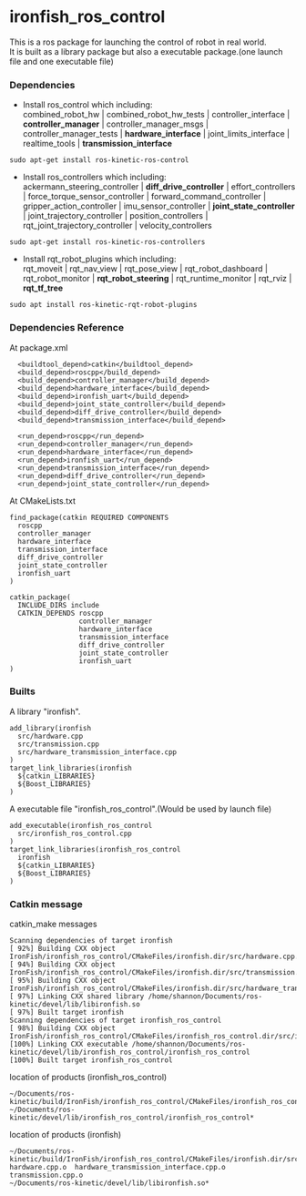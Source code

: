 # ironfish_ros_control
This is a ros package for launching the control of robot in real world.  
It is built as a library package but also a executable package.(one launch file and one executable file)  

### Dependencies
* Install ros_control which including:   
combined_robot_hw | combined_robot_hw_tests | controller_interface | **controller_manager** | controller_manager_msgs | controller_manager_tests | **hardware_interface** | joint_limits_interface | realtime_tools | **transmission_interface**
```
sudo apt-get install ros-kinetic-ros-control
```
* Install ros_controllers which including:   
ackermann_steering_controller | **diff_drive_controller** | effort_controllers | force_torque_sensor_controller | forward_command_controller | gripper_action_controller | imu_sensor_controller | **joint_state_controller** | joint_trajectory_controller | position_controllers | rqt_joint_trajectory_controller | velocity_controllers
```
sudo apt-get install ros-kinetic-ros-controllers
```
* Install rqt_robot_plugins which including:   
rqt_moveit | rqt_nav_view | rqt_pose_view | rqt_robot_dashboard | rqt_robot_monitor | **rqt_robot_steering** | rqt_runtime_monitor | rqt_rviz | **rqt_tf_tree**
```
sudo apt install ros-kinetic-rqt-robot-plugins
```

### Dependencies Reference
At package.xml
```
  <buildtool_depend>catkin</buildtool_depend>
  <build_depend>roscpp</build_depend>
  <build_depend>controller_manager</build_depend>
  <build_depend>hardware_interface</build_depend>
  <build_depend>ironfish_uart</build_depend>
  <build_depend>joint_state_controller</build_depend>
  <build_depend>diff_drive_controller</build_depend>
  <build_depend>transmission_interface</build_depend>

  <run_depend>roscpp</run_depend>
  <run_depend>controller_manager</run_depend>
  <run_depend>hardware_interface</run_depend>
  <run_depend>ironfish_uart</run_depend>
  <run_depend>transmission_interface</run_depend>
  <run_depend>diff_drive_controller</run_depend>
  <run_depend>joint_state_controller</run_depend>

```
At CMakeLists.txt
```
find_package(catkin REQUIRED COMPONENTS
  roscpp
  controller_manager
  hardware_interface
  transmission_interface
  diff_drive_controller
  joint_state_controller
  ironfish_uart
)

catkin_package(
  INCLUDE_DIRS include
  CATKIN_DEPENDS roscpp
                 controller_manager
                 hardware_interface
                 transmission_interface
                 diff_drive_controller
                 joint_state_controller
                 ironfish_uart 
)

```

### Builts
A library "ironfish".
```
add_library(ironfish
  src/hardware.cpp
  src/transmission.cpp
  src/hardware_transmission_interface.cpp
)
target_link_libraries(ironfish
  ${catkin_LIBRARIES}
  ${Boost_LIBRARIES}
)
```

A executable file "ironfish_ros_control".(Would be used by launch file)
```
add_executable(ironfish_ros_control
  src/ironfish_ros_control.cpp
)
target_link_libraries(ironfish_ros_control
  ironfish
  ${catkin_LIBRARIES}
  ${Boost_LIBRARIES}
)

```

### Catkin message
catkin_make messages
```
Scanning dependencies of target ironfish
[ 92%] Building CXX object IronFish/ironfish_ros_control/CMakeFiles/ironfish.dir/src/hardware.cpp.o
[ 94%] Building CXX object IronFish/ironfish_ros_control/CMakeFiles/ironfish.dir/src/transmission.cpp.o
[ 95%] Building CXX object IronFish/ironfish_ros_control/CMakeFiles/ironfish.dir/src/hardware_transmission_interface.cpp.o
[ 97%] Linking CXX shared library /home/shannon/Documents/ros-kinetic/devel/lib/libironfish.so
[ 97%] Built target ironfish
Scanning dependencies of target ironfish_ros_control
[ 98%] Building CXX object IronFish/ironfish_ros_control/CMakeFiles/ironfish_ros_control.dir/src/ironfish_ros_control.cpp.o
[100%] Linking CXX executable /home/shannon/Documents/ros-kinetic/devel/lib/ironfish_ros_control/ironfish_ros_control
[100%] Built target ironfish_ros_control
```
location of products (ironfish_ros_control)
```
~/Documents/ros-kinetic/build/IronFish/ironfish_ros_control/CMakeFiles/ironfish_ros_control.dir/src/ironfish_ros_control.cpp.o*
~/Documents/ros-kinetic/devel/lib/ironfish_ros_control/ironfish_ros_control*
```
location of products (ironfish)
```
~/Documents/ros-kinetic/build/IronFish/ironfish_ros_control/CMakeFiles/ironfish.dir/src/
hardware.cpp.o  hardware_transmission_interface.cpp.o  transmission.cpp.o
~/Documents/ros-kinetic/devel/lib/libironfish.so*
```
